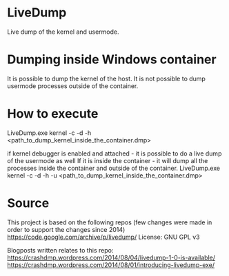 # LiveDump 
Live dump of the kernel and usermode. 

# Dumping inside Windows container 
It is possible to dump the kernel of the host.
It is not possible to dump usermode processes outside of the container.

# How to execute 
LiveDump.exe kernel -c -d -h <path_to_dump_kernel_inside_the_container.dmp>

if kernel debugger is enabled and attached - it is possible to do a live dump of the usermode as well 
If it is inside the container - it will dump all the processes inside the container and outside of the container.
LiveDump.exe kernel -c -d -h -u <path_to_dump_kernel_inside_the_container.dmp>

# Source 
This project is based on the following repos (few changes were made in order to support the changes since 2014)
https://code.google.com/archive/p/livedump/
License: GNU GPL v3

Blogposts written relates to this repo:
https://crashdmp.wordpress.com/2014/08/04/livedump-1-0-is-available/
https://crashdmp.wordpress.com/2014/08/01/introducing-livedump-exe/
